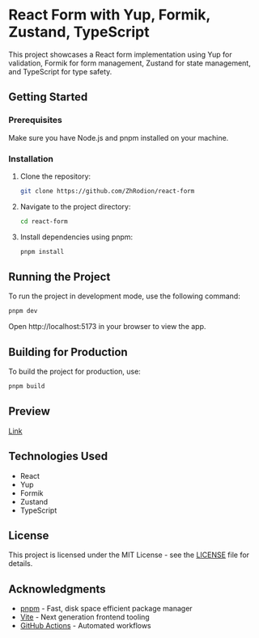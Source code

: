 # React Form with Yup, Formik, Zustand, TypeScript

This project showcases a React form implementation using Yup for validation, Formik for form management, Zustand for state management, and TypeScript for type safety.

## Getting Started

### Prerequisites

Make sure you have Node.js and pnpm installed on your machine.

### Installation

1. Clone the repository:

   ```bash
   git clone https://github.com/ZhRodion/react-form
   ```

2. Navigate to the project directory:

   ```bash
   cd react-form
   ```

3. Install dependencies using pnpm:

   ```bash
   pnpm install
   ```

## Running the Project

To run the project in development mode, use the following command:

```bash
pnpm dev
```

Open http://localhost:5173 in your browser to view the app.

## Building for Production

To build the project for production, use:

```bash
pnpm build
```

## Preview

[Link](https://react-form-six-murex.vercel.app/)

## Technologies Used

- React
- Yup
- Formik
- Zustand
- TypeScript

## License

This project is licensed under the MIT License - see the [LICENSE](./LICENSE) file for details.

## Acknowledgments

- [pnpm](https://pnpm.io/) - Fast, disk space efficient package manager
- [Vite](https://vitejs.dev/) - Next generation frontend tooling
- [GitHub Actions](https://github.com/features/actions) - Automated workflows
